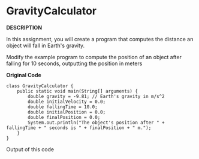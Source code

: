 # GravityCalculator

**DESCRIPTION** 

In this assignment, you will create a program that computes the distance an object will fall in Earth's gravity. 

Modify the example program to compute the position of an object after falling for 10 seconds, outputting the position in meters

**Original Code**

```
class GravityCalculator {
    public static void main(String[] arguments) {
        double gravity = -9.81; // Earth's gravity in m/s^2
        double initialVelocity = 0.0;
        double fallingTime = 10.0;
        double initialPosition = 0.0;
        double finalPosition = 0.0;
        System.out.println("The object's position after " + fallingTime + " seconds is " + finalPosition + " m.");
    }
}

```

Output of this code

